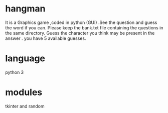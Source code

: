# hangman
It is a Graphics game ,coded in python (GUI) .See the question and guess the word if you can.
Please keep the bank.txt file containing the questions in the same directory.
Guess the character you think may be present in the answer .
you have 5 available guesses.

# language
python 3

# modules
tkinter and
random


